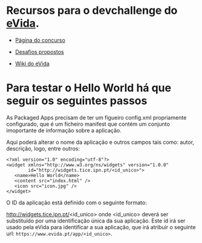 Recursos para o devchallenge do [eVida](https://www.evida.pt).
============

* [Página do concurso](https://devchallengeinfo.evida.pt)

* [Desafios propostos](https://github.com/evida/devchallenge/wiki/Desafios-propostos)

* [Wiki do eVida](https://github.com/evida/evida/wiki)

# Para testar o Hello World há que seguir os seguintes passos

As Packaged Apps precisam de ter um figueiro config.xml propriamente configurado, que é um ficheiro manifest que contém um conjunto imoportante de informação sobre a aplicação.

Aqui poderá alterar o nome da aplicação e outros campos tais como: autor, descrição, logo, entre outros:

```
<?xml version="1.0" encoding="utf-8"?>
<widget xmlns="http://www.w3.org/ns/widgets" version="1.0.0"
        id="http://widgets.tice.ipn.pt/<id_unico>">
   <name>Hello World</name>
   <content src="index.html" />
   <icon src="icon.jpg" />
</widget>
```

O ID da aplicação está definido com o seguinte formato:

http://widgets.tice.ipn.pt/<id_unico>
onde <id_unico> deverá ser substituído por uma identificação única da sua aplicação. Este id irá ser usado pela eVida para identificar a sua aplicação, que irá atribuir o seguinte url: `https://www.evida.pt/app/<id_unico>`.

